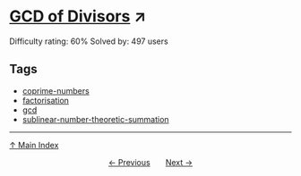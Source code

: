 # [GCD of Divisors](https://projecteuler.net/problem=530) ↗️

Difficulty rating: 60%
Solved by: 497 users
## Tags

- [coprime-numbers](../tags/coprime-numbers.md)
- [factorisation](../tags/factorisation.md)
- [gcd](../tags/gcd.md)
- [sublinear-number-theoretic-summation](../tags/sublinear-number-theoretic-summation.md)



---

[↑ Main Index](../README.md)


<div align=center><a href='529.md'>← Previous</a> &nbsp;&nbsp; &nbsp;&nbsp;  <a href='531.md'>Next →</a></div>
